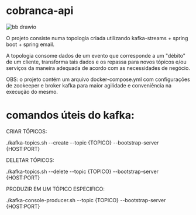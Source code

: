 # cobranca-api
![bb drawio](https://github.com/vinicius-gomes/cobranca/assets/42249465/d3176737-be11-4841-b95d-cbf8e8f1ff78)

O projeto consiste numa topologia criada utilizando kafka-streams + spring boot + spring email.

A topologia consome dados de um evento que corresponde a um "débito" de um cliente, transforma tais dados e os repassa para novos tópicos e/ou serviços da maneira adequada de acordo com as necessidades de negócio.

OBS: o projeto contém um arquivo docker-compose.yml com configurações de zookeeper e broker kafka para maior agilidade e conveniência na execução do mesmo.

# comandos úteis do kafka:

CRIAR TÓPICOS:

./kafka-topics.sh --create --topic {TOPICO} --bootstrap-server {HOST:PORT}

DELETAR TÓPICOS:

./kafka-topics.sh --delete --topic {TOPICO} --bootstrap-server {HOST:PORT}

PRODUZIR EM UM TÓPICO ESPECIFICO:

./kafka-console-producer.sh --topic {TOPICO} --bootstrap-server {HOST:PORT}
